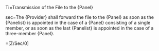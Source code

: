 Ti=Transmission of the File to the {Panel}

sec=The {Provider} shall forward the file to the {Panel} as soon as the {Panelist} is appointed in the case of a {Panel} consisting of a single member, or as soon as the last {Panelist} is appointed in the case of a three-member {Panel}.

=[Z/Sec/0]
